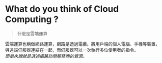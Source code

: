 # What do you think of Cloud Computing ?

> 什麼是雲端運算  

雲端運算也稱做網路運算，網路是透過電纜，將用戶端的個人電腦、手機等裝置，與遠端伺服器連結在一起，而伺服器可以一次執行多位使用者的指令。  
*簡單來說就是透過網路訪問服務商的資源。*
